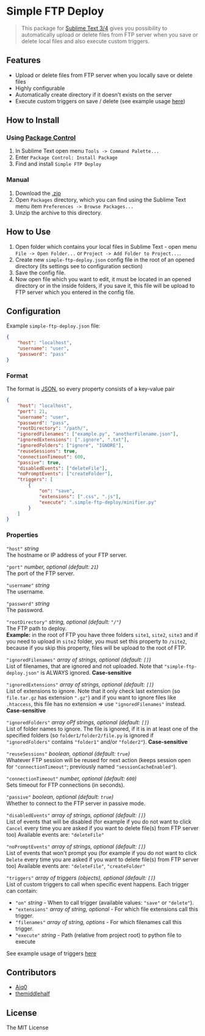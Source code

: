 # Simple FTP Deploy
> This package for [Sublime Text 3/4](https://www.sublimetext.com/) gives you possibility to automatically upload or delete files from FTP server when you save or delete local files and also execute custom triggers.

## Features
- Upload or delete files from FTP server when you locally save or delete files
- Highly configurable
- Automatically create directory if it doesn't exists on the server
- Execute custom triggers on save / delete (see example usage [here](https://gist.github.com/Aiq0/790aa5f04209e5b049138445fd79c522))

## How to Install

### Using [Package Control](https://packagecontrol.io)
1. In Sublime Text open menu `Tools -> Command Palette...`
2. Enter `Package Control: Install Package`
3. Find and install `Simple FTP Deploy`

### Manual
1. Download the [.zip](https://github.com/HexRx/simple-ftp-deploy/archive/master.zip)
2. Open `Packages` directory, which you can find using the Sublime Text menu item `Preferences -> Browse Packages...`
3. Unzip the archive to this directory.

## How to Use

1. Open folder which contains your local files in Sublime Text - open menu `File -> Open Folder...` or `Project -> Add Folder to Project...`.
2. Create new `simple-ftp-deploy.json` config file in the root of an opened directory (its settings see to configuration section)
3. Save the config file.
4. Now open file which you want to edit, it must be located in an opened directory or in the inside folders, if you save it, this file will be upload to FTP server which you entered in the config file.

## Configuration

Example `simple-ftp-deploy.json` file:
```json
{
    "host": "localhost",
    "username": "user",
    "password": "pass"
}
```

### Format
The format is [JSON](https://www.json.org), so every property consists of a key-value pair
```json
{
    "host": "localhost",
    "port": 21, 
    "username": "user",
    "password": "pass",
    "rootDirectory": "/path/",
    "ignoredFilenames": ["example.py", "anotherFilename.json"],
    "ignoredExtensions": [".ignore", ".txt"],
    "ignoredFolders": ["ignore", "IGNORE"],
    "reuseSessions": true,
    "connectionTimeout": 600,
    "passive": true,
    "disabledEvents": ["deleteFile"],
    "noPromptEvents": ["createFolder"],
    "triggers": [
        {
            "on": "save",
            "extensions": [".css", ".js"],
            "execute": ".simple-ftp-deploy/minifier.py"
        }
    ]
}
```

### Properties

`"host"` *string*  
The hostname or IP address of your FTP server.

`"port"` *number, optional (default: `21`)*  
The port of the FTP server.

`"username"` *string*  
The username.

`"password"` *string*  
The password.

`"rootDirectory"` *string, optional (default: `"/"`)*  
The FTP path to deploy.  
**Example:** in the root of FTP you have three folders `site1`, `site2`, `site3` and if you need to upload in `site2` folder, you must set this property to `/site2`, because if you skip this property, files will be upload to the root of FTP.

`"ignoredFilenames"` *array of strings, optional (default: `[]`)*  
List of filenames, that are ignored and not uploaded. Note that `"simple-ftp-deploy.json"` is ALWAYS ignored. **Case-sensitive**

`"ignoredExtensions"` *array of strings, optional (default: `[]`)*  
List of extensions to ignore. Note that it only check last extension (so `file.tar.gz` has extension `".gz"`) and if you want to ignore files like `.htaccess`, this file has no extension => use `"ignoredFilenames"` instead. **Case-sensitive**

`"ignoredFolders"` *array oPf strings, optional (default: `[]`)*  
List of folder names to ignore. The file is ignored, if it is in at least one of the specified folders (so `folder1/folder2/file.py` is ignored if `"ignoredFolders"` contains `"folder1"` and/or `"folder2"`). **Case-sensitive**

`"reuseSessions"` *boolean, optional (default: `true`)*  
Whatever FTP session will be reused for next action (keeps session open for `"connectionTimeout"`; previously named `"sessionCacheEnabled"`).

`"connectionTimeout"` *number, optional (default: `600`)*  
Sets timeout for FTP connections (in seconds).

`"passive"` *boolean, optional (default: `true`)*  
Whether to connect to the FTP server in passive mode.

`"disabledEvents"` *array of strings, optional (default: `[]`)*  
List of events that will be disabled (for example if you do not want to click `Cancel` every time you are asked if you want to delete file(s) from FTP server too)
Available events are: `"deleteFile"`

`"noPromptEvents"` *array of strings, optional (default: `[]`)*  
List of events that won't prompt you (for example if you do not want to click `Delete` every time you are asked if you want to delete file(s) from FTP server too)
Available events are: `"deleteFile"`, `"createFolder"`

`"triggers"` *array of triggers (objects), optional (default: `[]`)*  
List of custom triggers to call when specific event happens. Each trigger can contain:

* `"on"` *string* - When to call trigger (available values: `"save"` or `"delete"`).
* `"extensions"` *array of string, optional* - For which file extensions call this trigger.
* `"filenames"` *array of string, options* - For which filenames call this trigger.
* `"execute"` *string* - Path (relative from project root) to python file to execute

See example usage of triggers [here](https://gist.github.com/Aiq0/790aa5f04209e5b049138445fd79c522)


## Contributors
- [Aiq0](https://github.com/Aiq0)
- [themiddlehalf](https://github.com/themiddlehalf)

## License
The MIT License
